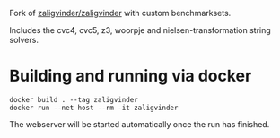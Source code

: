 Fork of [zaligvinder/zaligvinder](https://github.com/zaligvinder/zaligvinder) with custom benchmarksets.

Includes the cvc4, cvc5, z3, woorpje and nielsen-transformation string solvers.

# Building and running via docker
```
docker build . --tag zaligvinder
docker run --net host --rm -it zaligvinder
```

The webserver will be started automatically once the run has finished.
